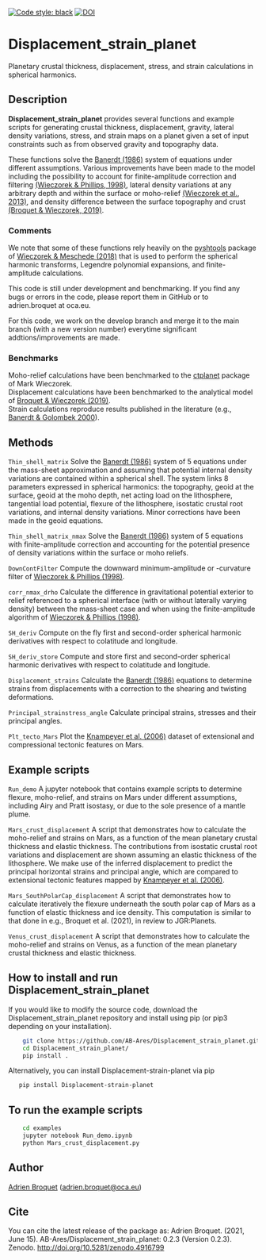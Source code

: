 [![Code style: black](https://img.shields.io/badge/code%20style-black-000000.svg)](https://github.com/psf/black)
[![DOI](https://zenodo.org/badge/DOI/10.5281/zenodo.4916799.svg)](http://doi.org/10.5281/zenodo.4916799)

# Displacement_strain_planet

Planetary crustal thickness, displacement, stress, and strain calculations in spherical harmonics.

## Description

**Displacement_strain_planet** provides several functions and example scripts for generating crustal thickness, displacement, gravity, lateral density variations, stress, and strain maps on a planet given a set of input constraints such as from observed gravity and topography data.

These functions solve the [Banerdt (1986)](https://agupubs.onlinelibrary.wiley.com/doi/abs/10.1029/JB091iB01p00403) system of equations under different assumptions. Various improvements have been made to the model including the possibility to account for finite-amplitude correction and filtering [(Wieczorek & Phillips, 1998)](https://agupubs.onlinelibrary.wiley.com/doi/abs/10.1029/97JE03136), lateral density variations at any arbitrary depth and within the surface or moho-relief [(Wieczorek et al., 2013)](https://science.sciencemag.org/content/early/2012/12/04/science.1231530?versioned=true), and density difference between the surface topography and crust [(Broquet & Wieczorek, 2019)](https://agupubs.onlinelibrary.wiley.com/doi/abs/10.1029/2019JE005959). 

### Comments
We note that some of these functions rely heavily on the [pyshtools](https://shtools.github.io/SHTOOLS/) package of [Wieczorek & Meschede (2018)](https://agupubs.onlinelibrary.wiley.com/doi/full/10.1029/2018GC007529) that is used to perform the spherical harmonic transforms, Legendre polynomial expansions, and finite-amplitude calculations.

This code is still under development and benchmarking. If you find any bugs or errors in the code, please report them in GitHub or to adrien.broquet at oca.eu. 

For this code, we work on the develop branch and merge it to the main branch (with a new version number) everytime significant addtions/improvements are made. 

### Benchmarks
Moho-relief calculations have been benchmarked to the [ctplanet](https://github.com/MarkWieczorek/ctplanet) package of Mark Wieczorek.  
Displacement calculations have been benchmarked to the analytical model of [Broquet & Wieczorek (2019)](https://agupubs.onlinelibrary.wiley.com/doi/abs/10.1029/2019JE005959).  
Strain calculations reproduce results published in the literature (e.g., [Banerdt & Golombek 2000](https://www.lpi.usra.edu/meetings/lpsc2000/pdf/2038.pdf)). 

## Methods
`Thin_shell_matrix` Solve the [Banerdt (1986)](https://agupubs.onlinelibrary.wiley.com/doi/abs/10.1029/JB091iB01p00403) system of 5 equations under the mass-sheet approximation and assuming that potential internal density variations are contained within a spherical shell. The system links 8 parameters expressed in spherical harmonics: the topography, geoid at the surface, geoid at the moho depth, net acting load on the lithosphere, tangential load potential, flexure of the lithosphere, isostatic crustal root variations, and internal density variations. Minor corrections have been made in the geoid equations.

`Thin_shell_matrix_nmax` Solve the [Banerdt (1986)](https://agupubs.onlinelibrary.wiley.com/doi/abs/10.1029/JB091iB01p00403) system of 5 equations with finite-amplitude correction and accounting for the potential presence of density variations within the surface or moho reliefs.

`DownContFilter` Compute the downward minimum-amplitude or -curvature filter of [Wieczorek & Phillips (1998)](https://agupubs.onlinelibrary.wiley.com/doi/abs/10.1029/97JE03136).

`corr_nmax_drho` Calculate the difference in gravitational potential exterior to relief referenced to a spherical interface (with or without laterally varying density) between the mass-sheet case and when using the finite-amplitude algorithm of [Wieczorek & Phillips (1998)](https://agupubs.onlinelibrary.wiley.com/doi/abs/10.1029/97JE03136).

`SH_deriv` Compute on the fly first and second-order spherical harmonic derivatives with respect to colatitude and longitude.

`SH_deriv_store` Compute and store first and second-order spherical harmonic derivatives with respect to colatitude and longitude.

`Displacement_strains` Calculate the [Banerdt (1986)](https://agupubs.onlinelibrary.wiley.com/doi/abs/10.1029/JB091iB01p00403) equations to determine strains from displacements with a correction to the shearing and twisting deformations.

`Principal_strainstress_angle` Calculate principal strains, stresses and their principal angles.

`Plt_tecto_Mars` Plot the [Knampeyer et al. (2006)](https://agupubs.onlinelibrary.wiley.com/doi/full/10.1029/2006JE002708) dataset of extensional and compressional tectonic features on Mars.

## Example scripts
`Run_demo` A jupyter notebook that contains example scripts to determine flexure, moho-relief, and strains on Mars under different assumptions, including Airy and Pratt isostasy, or due to the sole presence of a mantle plume.

`Mars_crust_displacement` A script that demonstrates how to calculate the moho-relief and strains on Mars, as a function of the mean planetary crustal thickness and elastic thickness. The contributions from isostatic crustal root variations and displacement are shown assuming an elastic thickness of the lithosphere. We make use of the inferred displacement to predict the principal horizontal strains and principal angle, which are compared to extensional tectonic features mapped by [Knampeyer et al. (2006)](https://agupubs.onlinelibrary.wiley.com/doi/full/10.1029/2006JE002708). 

`Mars_SouthPolarCap_displacement` A script that demonstrates how to calculate iteratively the flexure underneath the south polar cap of Mars as a function of elastic thickness and ice density. This computation is similar to that done in e.g., Broquet et al. (2021), in review to JGR:Planets. 

`Venus_crust_displacement` A script that demonstrates how to calculate the moho-relief and strains on Venus, as a function of the mean planetary crustal thickness and elastic thickness. 

## How to install and run Displacement_strain_planet
If you would like to modify the source code, download the Displacement_strain_planet repository and install using pip (or pip3 depending on your installation).
```bash
    git clone https://github.com/AB-Ares/Displacement_strain_planet.git
    cd Displacement_strain_planet/
    pip install .
```
Alternatively, you can install Displacement-strain-planet via pip
```bash
   pip install Displacement-strain-planet
```

## To run the example scripts
```bash
    cd examples
    jupyter notebook Run_demo.ipynb
    python Mars_crust_displacement.py
```

## Author
[Adrien Broquet](https://www.oca.eu/fr/adrien-broquet) (adrien.broquet@oca.eu)

## Cite
You can cite the latest release of the package as:
Adrien Broquet. (2021, June 15). AB-Ares/Displacement_strain_planet: 0.2.3 (Version 0.2.3). Zenodo. http://doi.org/10.5281/zenodo.4916799
